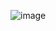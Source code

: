 ![image](https://github.com/oguzhanozkanrf/-dev/assets/75134321/0e074eee-abd0-47fb-a14c-f15df8de9dee)
